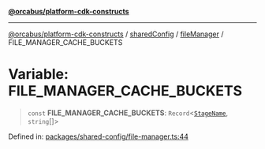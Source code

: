 [**@orcabus/platform-cdk-constructs**](../../../../../../README.md)

***

[@orcabus/platform-cdk-constructs](../../../../../../README.md) / [sharedConfig](../../../README.md) / [fileManager](../README.md) / FILE\_MANAGER\_CACHE\_BUCKETS

# Variable: FILE\_MANAGER\_CACHE\_BUCKETS

> `const` **FILE\_MANAGER\_CACHE\_BUCKETS**: `Record`\<[`StageName`](../../account/type-aliases/StageName.md), `string`[]\>

Defined in: [packages/shared-config/file-manager.ts:44](https://github.com/OrcaBus/platform-cdk-constructs/blob/main/packages/shared-config/file-manager.ts#L44)
